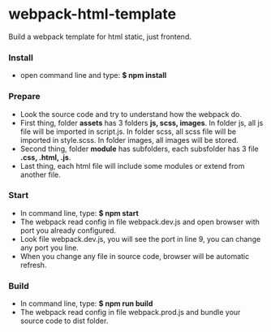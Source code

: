 # webpack-html-template

Build a webpack template for html static, just frontend.

### Install
  - open command line and type: **$ npm install**

### Prepare
  - Look the source code and try to understand how the webpack do.
  - First thing, folder **assets** has 3 folders **js, scss, images**. 
    In folder js, all js file will be imported in script.js.
    In folder scss, all scss file will be imported in style.scss.
    In folder images, all images will be stored.
  - Second thing, folder **module** has subfolders, each subsfolder has 3 file **.css, .html, .js**.
  - Last thing, each html file will include some modules or extend from another file. 
    
### Start 
  - In command line, type: **$ npm start**
  - The webpack read config in file webpack.dev.js and open browser with port you already configured.
  - Look file webpack.dev.js, you will see the port in line 9, you can change any port you line.
  - When you change any file in source code, browser will be automatic refresh.
  
### Build
  - In command line, type: **$ npm run build**
  - The webpack read config in file webpack.prod.js and bundle your source code to dist folder.


